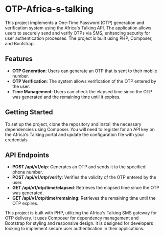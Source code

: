 # OTP-Africa-s-talking

This project implements a One-Time Password (OTP) generation and verification system using the Africa's Talking API. The application allows users to securely send and verify OTPs via SMS, enhancing security for user authentication processes. The project is built using PHP, Composer, and Bootstrap.

## Features

- **OTP Generation**: Users can generate an OTP that is sent to their mobile number.
- **OTP Verification**: The system allows verification of the OTP entered by the user.
- **Time Management**: Users can check the elapsed time since the OTP was generated and the remaining time until it expires.

## Getting Started

To set up the project, clone the repository and install the necessary dependencies using Composer. You will need to register for an API key on the Africa's Talking portal and update the configuration file with your credentials.

## API Endpoints

- **POST /api/v1/otp**: Generates an OTP and sends it to the specified phone number.
- **POST /api/v1/otp/verify**: Verifies the validity of the OTP entered by the user.
- **GET /api/v1/otp/time/elapsed**: Retrieves the elapsed time since the OTP was generated.
- **GET /api/v1/otp/time/remaining**: Retrieves the remaining time until the OTP expires.

This project is built with PHP, utilizing the Africa's Talking SMS gateway for OTP delivery. It uses Composer for dependency management and Bootstrap for styling and responsive design. It is designed for developers looking to implement secure user authentication in their applications.
